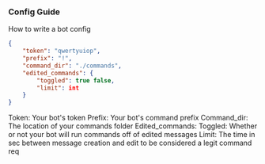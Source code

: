 ### Config Guide
How to write a bot config
```json
{
    "token": "qwertyuiop",
    "prefix": "!",
    "command_dir": "./commands",
    "edited_commands": {
        "toggled": true false,
        "limit": int
    }
}
```

Token: Your bot's token
Prefix: Your bot's command prefix
Command_dir: The location of your commands folder
Edited_commands:
    Toggled: Whether or not your bot will run commands off of edited messages
    Limit: The time in sec between message creation and edit to be considered a legit command req